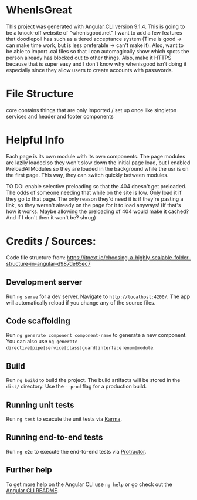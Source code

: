 # WhenIsGreat

This project was generated with [Angular CLI](https://github.com/angular/angular-cli) version 9.1.4.
This is going to be a knock-off website of "whenisgood.net" I want to add a few features that doodlepoll has such as a tiered acceptance system (Time is good -> can make time work, but is less preferable -> can't make it). Also, want to be able to import .cal files so that I can automagically show which spots the person already has blocked out to other things. Also, make it HTTPS because that is super easy and I don't know why whenisgood isn't doing it especially since they allow users to create accounts with passwords.

# File Structure
core contains things that are only imported / set up once like singleton services and header and footer components


# Helpful Info
Each page is its own module with its own components. The page modules are lazily loaded so they won't slow down the initial page load, but I enabled PreloadAllModules so they are loaded in the background while the usr is on the first page. This way, they can switch quickly between modules.

TO DO: enable selective preloading so that the 404 doesn't get preloaded. The odds of someone needing that while on the site is low. Only load it if they go to that page. The only reason they'd need it is if they're pasting a link, so they weren't already on the page for it to load anyways! (If that's how it works. Maybe allowing the preloading of 404 would make it cached? And if I don't then it won't be? shrug)

# Credits / Sources:
Code file structure from: https://itnext.io/choosing-a-highly-scalable-folder-structure-in-angular-d987de65ec7

## Development server

Run `ng serve` for a dev server. Navigate to `http://localhost:4200/`. The app will automatically reload if you change any of the source files.

## Code scaffolding

Run `ng generate component component-name` to generate a new component. You can also use `ng generate directive|pipe|service|class|guard|interface|enum|module`.

## Build

Run `ng build` to build the project. The build artifacts will be stored in the `dist/` directory. Use the `--prod` flag for a production build.

## Running unit tests

Run `ng test` to execute the unit tests via [Karma](https://karma-runner.github.io).

## Running end-to-end tests

Run `ng e2e` to execute the end-to-end tests via [Protractor](http://www.protractortest.org/).

## Further help

To get more help on the Angular CLI use `ng help` or go check out the [Angular CLI README](https://github.com/angular/angular-cli/blob/master/README.md).
